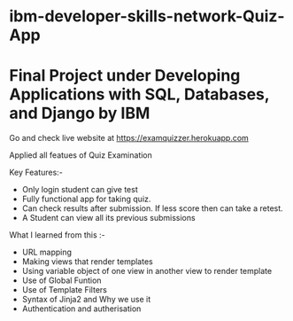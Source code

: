 # ibm-developer-skills-network-Quiz-App
# Final Project under Developing Applications with SQL, Databases, and Django by IBM

Go and check live website at https://examquizzer.herokuapp.com

Applied all featues of Quiz Examination

Key Features:-
* Only login student can give test
* Fully functional app for taking quiz.
* Can check results after submission. If less score then can take a retest.
* A Student can view all its previous submissions


What I learned from this :-
* URL mapping
* Making views that render templates
* Using variable object of one view in another view to render template
* Use of Global Funtion
* Use of Template Filters
* Syntax of Jinja2 and Why we use it
* Authentication and autherisation
